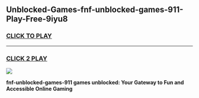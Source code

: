 
## Unblocked-Games-fnf-unblocked-games-911-Play-Free-9iyu8
<h3>
<a href="https://premium76.site?title=fnf-unblocked-games-911&ref=17A">CLICK TO PLAY</a></h3>
<hr>

<h3>
<a href="https://premium76.site?title=fnf-unblocked-games-911&ref=17A">CLICK 2 PLAY</a>
  
</h3>

<a href="https://premium76.site?title=fnf-unblocked-games-911&ref=17A"><img src="https://clearcache.store/games.png"></a>


**fnf-unblocked-games-911 games unblocked: Your Gateway to Fun and Accessible Online Gaming**
